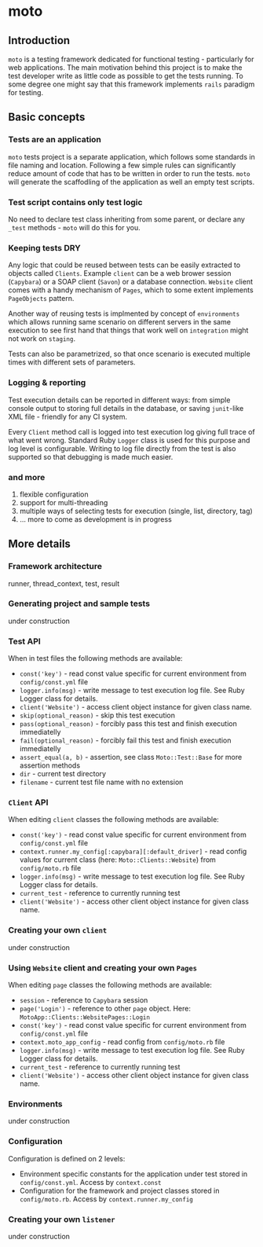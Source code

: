 # moto

## Introduction
`moto` is a testing framework dedicated for functional testing - particularly for web applications. The main motivation behind this project is to make the test developer write as little code as possible to get the tests running. To some degree one might say that this framework implements `rails` paradigm for testing.

## Basic concepts
### Tests are an application
`moto` tests project is a separate application, which follows some standards in file naming and location. Following a few simple rules can significantly reduce amount of code that has to be written in order to run the tests. `moto` will generate the scaffodling of the application as well an empty test scripts.

### Test script contains only test logic
No need to declare test class inheriting from some parent, or declare any `_test` methods - `moto` will do this for you. 

### Keeping tests DRY
Any logic that could be reused between tests can be easily extracted to objects called `Clients`. Example `client` can be a web brower session (`Capybara`) or a SOAP client (`Savon`) or a database connection. `Website` client comes with a handy mechanism of `Pages`, which to some extent implements `PageObjects` pattern.

Another way of reusing tests is implmented by concept of `environments` which allows running same scenario on different servers in the same execution to see first hand that things that work well on `integration` might not work on `staging`.

Tests can also be parametrized, so that once scenario is executed multiple times with different sets of parameters.

### Logging & reporting
Test execution details can be reported in different ways: from simple console output to storing full details in the database, or saving `junit`-like XML file - friendly for any CI system.

Every `Client` method call is logged into test execution log giving full trace of what went wrong. Standard Ruby `Logger` class is used for this purpose and log level is configurable. Writing to log file directly from the test is also supported so that debugging is made much easier.

### and more
1. flexible configuration
2. support for multi-threading
3. multiple ways of selecting tests for execution (single, list, directory, tag)
4. ... more to come as development is in progress

## More details
### Framework architecture
runner, thread_context, test, result

### Generating project and sample tests
under construction

### Test API
When in test files the following methods are available:

* `const('key')` - read const value specific for current environment from `config/const.yml` file
* `logger.info(msg)` - write message to test execution log file. See Ruby Logger class for details.
* `client('Website')` - access client object instance for given class name.
* `skip(optional_reason)` - skip this test execution
* `pass(optional_reason)` - forcibly pass this test and finish execution immediatelly
* `fail(optional_reason)` - forcibly fail this test and finish execution immediatelly
* `assert_equal(a, b)` - assertion, see class `Moto::Test::Base` for more assertion methods
* `dir` - current test directory
* `filename` - current test file name with no extension

### `Client` API
When editing `client` classes the following methods are available:

* `const('key')` - read const value specific for current environment from `config/const.yml` file
* `context.runner.my_config[:capybara][:default_driver]` - read config values for current class (here: `Moto::Clients::Website`) from `config/moto.rb` file
* `logger.info(msg)` - write message to test execution log file. See Ruby Logger class for details.
* `current_test` - reference to currently running test
* `client('Website')` - access other client object instance for given class name.

### Creating your own `client`
under construction 

### Using `Website` client and creating your own `Pages`
When editing `page` classes the following methods are available:

* `session` - reference to `Capybara` session
* `page('Login')` - reference to other `page` object. Here: `MotoApp::Clients::WebsitePages::Login`
* `const('key')` - read const value specific for current environment from `config/const.yml` file
* `context.moto_app_config` - read config from `config/moto.rb` file
* `logger.info(msg)` - write message to test execution log file. See Ruby Logger class for details.
* `current_test` - reference to currently running test
* `client('Website')` - access other client object instance for given class name.

### Environments
under construction

### Configuration
Configuration is defined on 2 levels:

* Environment specific constants for the application under test stored in `config/const.yml`. Access by `context.const`
* Configuration for the framework and project classes stored in `config/moto.rb`. Access by `context.runner.my_config`

### Creating your own `listener`
under construction

